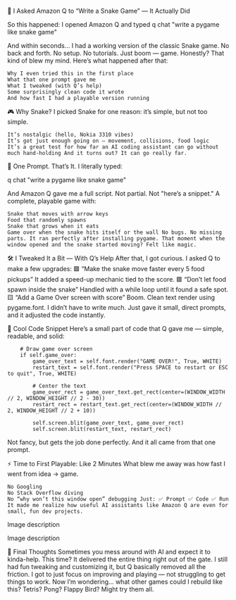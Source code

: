  🐍 I Asked Amazon Q to “Write a Snake Game” — It Actually Did

So this happened: I opened Amazon Q and typed
q chat "write a pygame like snake game"

And within seconds… I had a working version of the classic Snake game. No back and forth. No setup. No tutorials. Just boom — game.
Honestly? That kind of blew my mind.
Here’s what happened after that:

    Why I even tried this in the first place
    What that one prompt gave me
    What I tweaked (with Q’s help)
    Some surprisingly clean code it wrote
    And how fast I had a playable version running

🎮 Why Snake?
I picked Snake for one reason: it’s simple, but not too simple.

    It’s nostalgic (hello, Nokia 3310 vibes)
    It’s got just enough going on — movement, collisions, food logic
    It’s a great test for how far an AI coding assistant can go without much hand-holding And it turns out? It can go really far.

🧠 One Prompt. That’s It.
I literally typed:

q chat "write a pygame like snake game"

And Amazon Q gave me a full script. Not partial. Not "here’s a snippet." A complete, playable game with:

    Snake that moves with arrow keys
    Food that randomly spawns
    Snake that grows when it eats
    Game over when the snake hits itself or the wall No bugs. No missing parts. It ran perfectly after installing pygame. That moment when the window opened and the snake started moving? Felt like magic.

🛠️ I Tweaked It a Bit — With Q’s Help
After that, I got curious. I asked Q to make a few upgrades:
🟩 “Make the snake move faster every 5 food pickups”
It added a speed-up mechanic tied to the score.
🟥 “Don’t let food spawn inside the snake”
Handled with a while loop until it found a safe spot.
🟨 “Add a Game Over screen with score”
Boom. Clean text render using pygame.font.
I didn’t have to write much. Just gave it small, direct prompts, and it adjusted the code instantly.

🧩 Cool Code Snippet
Here’s a small part of code that Q gave me — simple, readable, and solid:

        # Draw game over screen
        if self.game_over:
            game_over_text = self.font.render("GAME OVER!", True, WHITE)
            restart_text = self.font.render("Press SPACE to restart or ESC to quit", True, WHITE)

            # Center the text
            game_over_rect = game_over_text.get_rect(center=(WINDOW_WIDTH // 2, WINDOW_HEIGHT // 2 - 30))
            restart_rect = restart_text.get_rect(center=(WINDOW_WIDTH // 2, WINDOW_HEIGHT // 2 + 10))

            self.screen.blit(game_over_text, game_over_rect)
            self.screen.blit(restart_text, restart_rect)

Not fancy, but gets the job done perfectly. And it all came from that one prompt.

⚡ Time to First Playable: Like 2 Minutes
What blew me away was how fast I went from idea → game.

    No Googling
    No Stack Overflow diving
    No “why won’t this window open” debugging Just: ✅ Prompt ✅ Code ✅ Run It made me realize how useful AI assistants like Amazon Q are even for small, fun dev projects.

Image description

Image description

🧠 Final Thoughts
Sometimes you mess around with AI and expect it to kinda-help. This time? It delivered the entire thing right out of the gate.
I still had fun tweaking and customizing it, but Q basically removed all the friction. I got to just focus on improving and playing — not struggling to get things to work.
Now I’m wondering… what other games could I rebuild like this? Tetris? Pong? Flappy Bird?
Might try them all.
